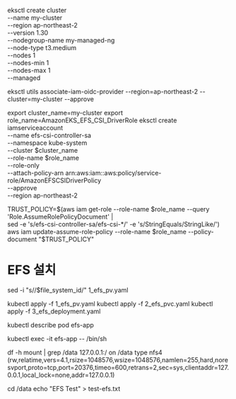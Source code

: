 

eksctl create cluster \
  --name my-cluster \
  --region ap-northeast-2 \
  --version 1.30 \
  --nodegroup-name my-managed-ng \
  --node-type t3.medium \
  --nodes 1 \
  --nodes-min 1 \
  --nodes-max 1 \
  --managed

  eksctl utils associate-iam-oidc-provider --region=ap-northeast-2 --cluster=my-cluster --approve


export cluster_name=my-cluster
export role_name=AmazonEKS_EFS_CSI_DriverRole
eksctl create iamserviceaccount \
    --name efs-csi-controller-sa \
    --namespace kube-system \
    --cluster $cluster_name \
    --role-name $role_name \
    --role-only \
    --attach-policy-arn arn:aws:iam::aws:policy/service-role/AmazonEFSCSIDriverPolicy \
    --approve \
    --region ap-northeast-2

TRUST_POLICY=$(aws iam get-role --role-name $role_name --query 'Role.AssumeRolePolicyDocument' | \
    sed -e 's/efs-csi-controller-sa/efs-csi-*/' -e 's/StringEquals/StringLike/')
aws iam update-assume-role-policy --role-name $role_name --policy-document "$TRUST_POLICY"

# EFS 설치
sed -i "s/<file-system-id>/$file_system_id/" 1_efs_pv.yaml

kubectl apply -f 1_efs_pv.yaml
kubectl apply -f 2_efs_pvc.yaml
kubectl apply -f 3_efs_deployment.yaml

kubectl describe pod efs-app

kubectl exec -it efs-app -- /bin/sh

df -h
mount | grep /data
127.0.0.1:/ on /data type nfs4 (rw,relatime,vers=4.1,rsize=1048576,wsize=1048576,namlen=255,hard,noresvport,proto=tcp,port=20376,timeo=600,retrans=2,sec=sys,clientaddr=127.0.0.1,local_lock=none,addr=127.0.0.1)

cd /data
echo "EFS Test" > test-efs.txt